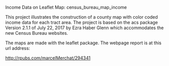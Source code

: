 Income Data on Leaflet Map: census_bureau_map_income

This project illustrates the construction of a county map with color coded
income data for each tract area. The project is based on the acs package 
Version 2.1.1 of July 22, 2017 by Ezra Haber Glenn which accommodates the 
new Census Bureau websites. 

The maps are made with the leaflet package. The webpage report is at this
url address: 

http://rpubs.com/marcelMerchat/294341
